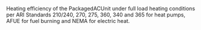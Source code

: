 Heating efficiency of the PackagedACUnit under full load heating conditions per ARI Standards 210/240, 270, 275, 360, 340 and 365 for heat pumps, AFUE for fuel burning and NEMA for electric heat.